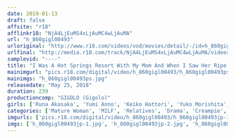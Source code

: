 ```yaml
---
date: 2019-01-13
draft: false
affsite: "r18"
afflinkr18: "NjA4LjEuMS4xLjAuMC4wLjAuMA"
url: "h_860gigl00493"
urloriginal: "http://www.r18.com/videos/vod/movies/detail/-/id=h_860gigl00493"
urlfinal: "http://media.r18.com/track/NjA4LjEuMS4xLjAuMC4wLjAuMA/videos/vod/movies/detail/-/id=h_860gigl00493"
samplevid: "----"
title: "I Was A Hot Springs Resort With My Mom And When I Saw Her Ripe Body For The First Time In Years, I Got So Excited That I Lost My Mind And Plunged My Cock Into Deep And Personal Sex With Her Hot Passionate Body"
mainimgurl: "pics.r18.com/digital/video/h_860gigl00493/h_860gigl00493ps.jpg"
mainimgs: "h_860gigl00493ps.jpg"
releasedate: "May 25, 2018"
duration: 239
productioncomp: "GIGOLO (Gigolo)"
girls: ['Runa Akasaka', 'Yumi Anno', 'Keiko Hattori', 'Yuko Morishita', 'Sayuri Takarada', 'Yoshino Hanaoka']
categories: ['Mature Woman', 'MILF', 'Relatives', 'Drama', 'Creampie', 'Over 4 Hours', 'Hi-Def']
imgurls: ['pics.r18.com/digital/video/h_860gigl00493/h_860gigl00493jp-1.jpg', 'pics.r18.com/digital/video/h_860gigl00493/h_860gigl00493jp-2.jpg', 'pics.r18.com/digital/video/h_860gigl00493/h_860gigl00493jp-3.jpg', 'pics.r18.com/digital/video/h_860gigl00493/h_860gigl00493jp-4.jpg', 'pics.r18.com/digital/video/h_860gigl00493/h_860gigl00493jp-5.jpg', 'pics.r18.com/digital/video/h_860gigl00493/h_860gigl00493jp-6.jpg', 'pics.r18.com/digital/video/h_860gigl00493/h_860gigl00493jp-7.jpg', 'pics.r18.com/digital/video/h_860gigl00493/h_860gigl00493jp-8.jpg', 'pics.r18.com/digital/video/h_860gigl00493/h_860gigl00493jp-9.jpg', 'pics.r18.com/digital/video/h_860gigl00493/h_860gigl00493jp-10.jpg', 'pics.r18.com/digital/video/h_860gigl00493/h_860gigl00493jp-11.jpg', 'pics.r18.com/digital/video/h_860gigl00493/h_860gigl00493jp-12.jpg', 'pics.r18.com/digital/video/h_860gigl00493/h_860gigl00493jp-13.jpg', 'pics.r18.com/digital/video/h_860gigl00493/h_860gigl00493jp-14.jpg', 'pics.r18.com/digital/video/h_860gigl00493/h_860gigl00493jp-15.jpg', 'pics.r18.com/digital/video/h_860gigl00493/h_860gigl00493jp-16.jpg', 'pics.r18.com/digital/video/h_860gigl00493/h_860gigl00493jp-17.jpg', 'pics.r18.com/digital/video/h_860gigl00493/h_860gigl00493jp-18.jpg', 'pics.r18.com/digital/video/h_860gigl00493/h_860gigl00493jp-19.jpg', 'pics.r18.com/digital/video/h_860gigl00493/h_860gigl00493jp-20.jpg']
imgs: ['h_860gigl00493jp-1.jpg', 'h_860gigl00493jp-2.jpg', 'h_860gigl00493jp-3.jpg', 'h_860gigl00493jp-4.jpg', 'h_860gigl00493jp-5.jpg', 'h_860gigl00493jp-6.jpg', 'h_860gigl00493jp-7.jpg', 'h_860gigl00493jp-8.jpg', 'h_860gigl00493jp-9.jpg', 'h_860gigl00493jp-10.jpg', 'h_860gigl00493jp-11.jpg', 'h_860gigl00493jp-12.jpg', 'h_860gigl00493jp-13.jpg', 'h_860gigl00493jp-14.jpg', 'h_860gigl00493jp-15.jpg', 'h_860gigl00493jp-16.jpg', 'h_860gigl00493jp-17.jpg', 'h_860gigl00493jp-18.jpg', 'h_860gigl00493jp-19.jpg', 'h_860gigl00493jp-20.jpg']
---
```

